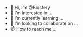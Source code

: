 - 👋 Hi, I’m @Biosfery
- 👀 I’m interested in ...
- 🌱 I’m currently learning ...
- 💞️ I’m looking to collaborate on ...
- 📫 How to reach me ...

<!---
Biosfery/Biosfery is a ✨ special ✨ repository because its `README.md` (this file) appears on your GitHub profile.
You can click the Preview link to take a look at your changes.
--->
